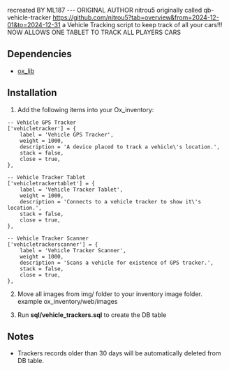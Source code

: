 

recreated BY ML187 --- ORIGINAL AUTHOR nitrou5 originally called qb-vehicle-tracker
https://github.com/nitrou5?tab=overview&from=2024-12-01&to=2024-12-31
a Vehicle Tracking script to keep track of all your cars!!!
NOW ALLOWS ONE TABLET TO TRACK ALL PLAYERS CARS

## Dependencies
- [ox_lib](https://github.com/overextended/ox_lib)

## Installation
1) Add the following items into your Ox_inventory:
```
-- Vehicle GPS Tracker
['vehicletracker'] = {
    label = 'Vehicle GPS Tracker',
    weight = 1000,
    description = 'A device placed to track a vehicle\'s location.',
    stack = false,
    close = true,
},

-- Vehicle Tracker Tablet
['vehicletrackertablet'] = {
    label = 'Vehicle Tracker Tablet',
    weight = 1000,
    description = 'Connects to a vehicle tracker to show it\'s location.',
    stack = false,
    close = true,
},

-- Vehicle Tracker Scanner
['vehicletrackerscanner'] = {
    label = 'Vehicle Tracker Scanner',
    weight = 1000,
    description = 'Scans a vehicle for existence of GPS tracker.',
    stack = false,
    close = true,
},

```

2) Move all images from img/ folder to your inventory image folder. example ox_inventory/web/images

3) Run **sql/vehicle_trackers.sql** to create the DB table

## Notes
- Trackers records older than 30 days will be automatically deleted from DB table. 
